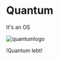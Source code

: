 # Quantum
It's an OS

![quantumlogo](https://user-images.githubusercontent.com/88911601/149186626-429819c9-a4cb-420d-b1e8-8921aaa2e305.png)

!Quantum lebt!

